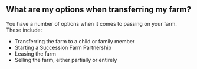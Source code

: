 ##  What are my options when transferring my farm?

You have a number of options when it comes to passing on your farm. These
include:

  * Transferring the farm to a child or family member 
  * Starting a Succession Farm Partnership 
  * Leasing the farm 
  * Selling the farm, either partially or entirely 
